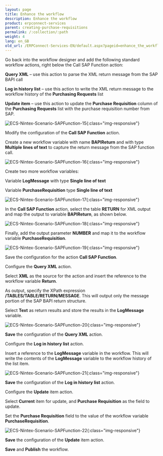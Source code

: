 ```yaml
---
layout: page
title: Enhance the workflow
description: Enhance the workflow
product: erpconnect-services
parent: creating-purchase-requisitions
permalink: /:collection/:path
weight: 4
lang: en_GB
old_url: /ERPConnect-Services-EN/default.aspx?pageid=enhance_the_workflow
---
```


Go back into the workflow designer and add the following standard workflow actions, right below the Call SAP Function action:

**Query XML** – use this action to parse the XML return message from the SAP BAPI call

**Log in history list** – use this action to write the XML return message to the workflow history of the **Purchasing Requests** list

**Update item** –  use this action to update the **Purchase Requisition** column of the **Purchasing Requests** list with the purchase requisition number from SAP.

![ECS-Nintex-Scenario-SAPFunction-15](/img/content/ECS-Nintex-Scenario-SAPFunction-15.png){:class="img-responsive"}

Modify the configuration of the **Call SAP Function** action.

Create a new workflow variable with name **BAPIReturn** and with type **Multiple lines of text** to capture the return message from the SAP function call.

![ECS-Nintex-Scenario-SAPFunction-16](/img/content/ECS-Nintex-Scenario-SAPFunction-16.png){:class="img-responsive"}

Create two more workflow variables:

Variable **LogMessage** with type **Single line of text**

Variable **PurchaseRequisition** type **Single line of text**

![ECS-Nintex-Scenario-SAPFunction-17](/img/content/ECS-Nintex-Scenario-SAPFunction-17.png){:class="img-responsive"}

In the **Call SAP Function** action, select the table **RETURN** for XML output and map the output to variable **BAPIReturn**, as shown below.


![ECS-Nintex-Scenario-SAPFunction-18](/img/content/ECS-Nintex-Scenario-SAPFunction-18.png){:class="img-responsive"}

Finally, add the output parameter **NUMBER** and map it to the workflow variable **PurchaseRequisition**.


![ECS-Nintex-Scenario-SAPFunction-19](/img/content/ECS-Nintex-Scenario-SAPFunction-19.png){:class="img-responsive"}

Save the configuration for the action **Call SAP Function**.

Configure the **Query XML** action.

Select **XML** as the source for the action and insert the reference to the workflow variable **Return**.

As output, specify the XPath expression **/TABLES/TABLE/RETURN/MESSAGE**. This will output only the message portion of the SAP BAPI return structure.

Select **Text** as return results and store the results in the **LogMessage** variable.

![ECS-Nintex-Scenario-SAPFunction-20](/img/content/ECS-Nintex-Scenario-SAPFunction-20.png){:class="img-responsive"}

**Save** the configuration of the **Query XML** action.

Configure the **Log in history list** action.

Insert a reference to the **LogMessage** variable in the workflow. This will write the contents of the **LogMessage** variable to the workflow history of the list item.

![ECS-Nintex-Scenario-SAPFunction-21](/img/content/ECS-Nintex-Scenario-SAPFunction-21.png){:class="img-responsive"}

**Save** the configuration of the **Log in history list** action.

Configure the **Update** item action.

Select **Current** item for update, and **Purchase Requisition** as the field to update.

Set the **Purchase Requisition** field to the value of the workflow variable **PurchaseRequisition**.

![ECS-Nintex-Scenario-SAPFunction-22](/img/content/ECS-Nintex-Scenario-SAPFunction-22.png){:class="img-responsive"}

**Save** the configuration of the **Update** item action.

**Save** and **Publish** the workflow.